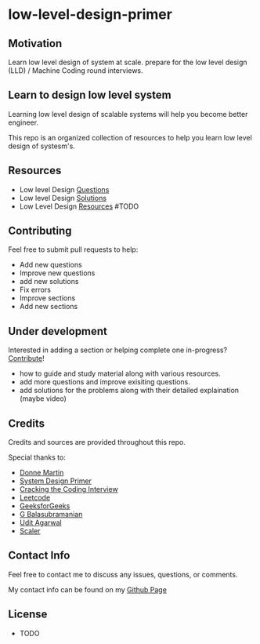 # low-level-design-primer

## Motivation
 Learn low level design of system at scale.
 prepare for the low level design (LLD) / Machine Coding round interviews.

## Learn to design low level system
Learning low level design of scalable systems will help you become better engineer.

This repo is an organized collection of resources to help you learn low level design of systesm's.

## Resources
- Low level Design [Questions](https://github.com/prasadgujar/low-level-design-primer/blob/master/questions.md)
- Low level Design [Solutions](https://github.com/prasadgujar/low-level-design-primer/blob/master/solutions.md)
- Low Level Design [Resources](https://github.com/prasadgujar/low-level-design-primer/blob/master/resources.md) #TODO
## Contributing
Feel free to submit pull requests to help:

- Add new questions
- Improve new questions
- add new solutions
- Fix errors
- Improve sections
- Add new sections

## Under development
Interested in adding a section or helping complete one in-progress? [Contribute](https://github.com/prasadgujar/low-level-design-primer/edit/master/README.md)!

- how to guide and study material along with various resources.
- add more questions and improve exisiting questions.
- add solutions for the problems along with their detailed explaination (maybe video)

## Credits
Credits and sources are provided throughout this repo.

Special thanks to:
- [Donne Martin](https://github.com/donnemartin/)
- [System Design Primer](https://github.com/donnemartin/system-design-primer)
- [Cracking the Coding Interview](https://www.careercup.com/)
- [Leetcode](https://leetcode.com/)
- [GeeksforGeeks](https://www.geeksforgeeks.org/)
- [G Balasubramanian](https://github.com/gopalbala)
- [Udit Agarwal](https://github.com/anomaly2104) 
- [Scaler](https://www.scaler.com/topics/)
## Contact Info
Feel free to contact me to discuss any issues, questions, or comments.

My contact info can be found on my [Github Page](https://github.com/prasadgujar)

## License
 - TODO
